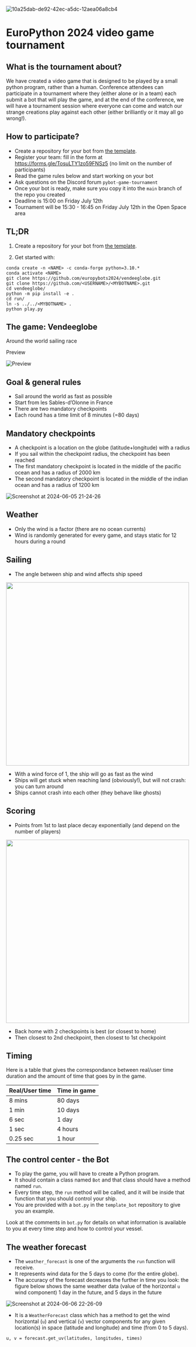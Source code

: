![10a25dab-de92-42ec-a5dc-12aea06a8cb4](https://github.com/europybots2024/vendeeglobe/assets/39047984/9032ef05-07c8-4d13-807c-bad82e0f89f0)

# EuroPython 2024 video game tournament

## What is the tournament about?

We have created a video game that is designed to be played by a small python program, rather than a human.
Conference attendees can participate in a tournament where they (either alone or in a team) each submit a bot that will play the game, and at the end of the conference, we will have a tournament session where everyone can come and watch our strange creations play against each other (either brilliantly or it may all go wrong!).

## How to participate?

- Create a repository for your bot from [the template](https://github.com/new?owner=europybots2024&template_name=template_bot&template_owner=europybots2024).
- Register your team: fill in the form at https://forms.gle/TosuLTY1zo59FNSz5 (no limit on the number of participants)
- Read the game rules below and start working on your bot
- Ask questions on the Discord forum `pybot-game-tournament`
- Once your bot is ready, make sure you copy it into the `main` branch of the repo you created
- Deadline is 15:00 on Friday July 12th
- Tournament will be 15:30 - 16:45 on Friday July 12th in the Open Space area

## TL;DR

1. Create a repository for your bot from [the template](https://github.com/new?owner=europybots2024&template_name=template_bot&template_owner=europybots2024).

2. Get started with:

```
conda create -n <NAME> -c conda-forge python=3.10.*
conda activate <NAME>
git clone https://github.com/europybots2024/vendeeglobe.git
git clone https://github.com/<USERNAME>/<MYBOTNAME>.git
cd vendeeglobe/
python -m pip install -e .
cd run/
ln -s ../../<MYBOTNAME> .
python play.py
```

## The game: Vendeeglobe

Around the world sailing race

Preview

![Preview](https://github.com/europybots2024/vendeeglobe/assets/39047984/1ed0ec51-4d42-40de-bed6-88eefebab866)


## Goal & general rules

- Sail around the world as fast as possible
- Start from les Sables-d’Olonne in France
- There are two mandatory checkpoints
- Each round has a time limit of 8 minutes (=80 days)

## Mandatory checkpoints

- A checkpoint is a location on the globe (latitude+longitude) with a radius
- If you sail within the checkpoint radius, the checkpoint has been reached
- The first mandatory checkpoint is located in the middle of the pacific ocean and has a radius of 2000 km
- The second mandatory checkpoint is located in the middle of the indian ocean and has a radius of 1200 km

![Screenshot at 2024-06-05 21-24-26](https://github.com/europybots2024/vendeeglobe/assets/39047984/5a34e09d-91c4-4f46-9e96-183cbf0735bd)

## Weather

- Only the wind is a factor (there are no ocean currents)
- Wind is randomly generated for every game, and stays static for 12 hours during a round

## Sailing

- The angle between ship and wind affects ship speed

<img src="https://github.com/europybots2024/vendeeglobe/assets/39047984/89de9e74-7296-465c-8814-c61de2d36214" width="500" />

- With a wind force of 1, the ship will go as fast as the wind
- Ships will get stuck when reaching land (obviously!), but will not crash: you can turn around
- Ships cannot crash into each other (they behave like ghosts)

## Scoring

- Points from 1st to last place decay exponentially (and depend on the number of players)

<img src="https://github.com/europybots2024/vendeeglobe/assets/39047984/6b7de608-71a7-4bd0-8fa5-0da02cf035d3" width="500" />

- Back home with 2 checkpoints is best (or closest to home)
- Then closest to 2nd checkpoint, then closest to 1st checkpoint

## Timing

Here is a table that gives the correspondance between real/user time duration and the amount of time that goes by in the game.

| Real/User time | Time in game |
| --- | --- |
| 8 mins   | 80 days  |
| 1 min    | 10 days  |
| 6 sec    |  1 day   |
| 1 sec    |  4 hours |
| 0.25 sec |  1 hour  |

## The control center - the Bot

- To play the game, you will have to create a Python program.
- It should contain a class named `Bot` and that class should have a method named `run`.
- Every time step, the `run` method will be called, and it will be inside that function that you should control your ship.
- You are provided with a `bot.py` in the `template_bot` repository to give you an example.

Look at the comments in `bot.py` for details on what information is available to you at every time step and how to control your vessel.

## The weather forecast

- The `weather_forecast` is one of the arguments the `run` function will receive.
- It represents wind data for the 5 days to come (for the entire globe).
- The accuracy of the forecast decreases the further in time you look: the figure below shows the same weather data (value of the horizontal `u` wind component) 1 day in the future, and 5 days in the future

![Screenshot at 2024-06-06 22-26-09](https://github.com/europybots2024/vendeeglobe/assets/39047984/f5f20fbb-385c-49ff-bc59-2753f04af0d4)
 
- It is a `WeatherForecast` class which has a method to get the wind horizontal (`u`) and vertical (`v`) vector components for any given location(s) in space (latitude and longitude) and time (from 0 to 5 days).
```Py
u, v = forecast.get_uv(latitudes, longitudes, times)
```
